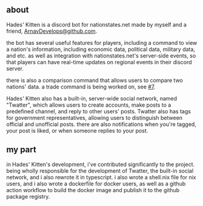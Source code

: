 ## about

Hades' Kitten is a discord bot for nationstates.net made by myself and a
friend,
[ArnavDevelops@github.com](https://github.com/ArnavDevelops).

the bot has several useful features for players, including a command to view a
nation's information, including economic data, political data, military data,
and etc. as well as integration with nationstates.net's server-side events, so
that players can have real-time updates on regional events in their discord
server.

there is also a comparison command that allows users to compare two nations'
data. a trade command is being worked on, see
[#7](https://github.com/Hades-Kitten/Hades-Kitten/issues/7).

Hades' Kitten also has a built-in, server-wide social network, named "Twatter",
which allows users to create accounts, make posts to a predefined channel, and
reply to other users' posts. Twatter also has tags for government
representatives, allowing users to distinguish between official and unofficial
posts. there are also notifications when you're tagged, your post is liked, or
when someone replies to your post.

## my part

in Hades' Kitten's development, i've contributed significantly to the project.
being wholly responsible for the development of Twatter, the built-in social
network, and i also rewrote it in typescript. i also wrote a shell.nix file for
nix users, and i also wrote a dockerfile for docker users, as well as a github
action workflow to build the docker image and publish it to the github package
registry.
